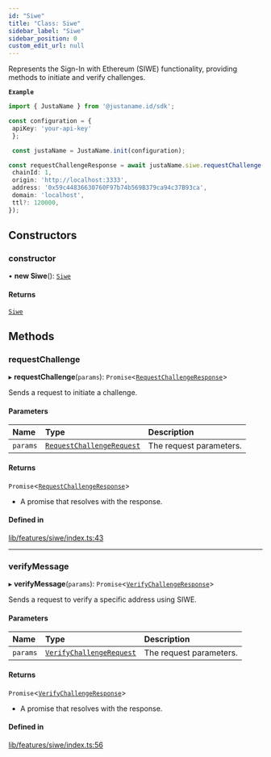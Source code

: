 ```yaml
---
id: "Siwe"
title: "Class: Siwe"
sidebar_label: "Siwe"
sidebar_position: 0
custom_edit_url: null
---
```


Represents the Sign-In with Ethereum (SIWE) functionality, providing methods
to initiate and verify challenges.

**`Example`**

```typescript
import { JustaName } from '@justaname.id/sdk';

const configuration = {
 apiKey: 'your-api-key'
 };

 const justaName = JustaName.init(configuration);

const requestChallengeResponse = await justaName.siwe.requestChallenge({
 chainId: 1,
 origin: 'http://localhost:3333',
 address: '0x59c44836630760F97b74b569B379ca94c37B93ca',
 domain: 'localhost',
 ttl?: 120000,
});

 ```

## Constructors

### constructor

• **new Siwe**(): [`Siwe`](Siwe.md)

#### Returns

[`Siwe`](Siwe.md)

## Methods

### requestChallenge

▸ **requestChallenge**(`params`): `Promise`<[`RequestChallengeResponse`](../interfaces/RequestChallengeResponse.md)\>

Sends a request to initiate a challenge.

#### Parameters

| Name | Type | Description |
| :------ | :------ | :------ |
| `params` | [`RequestChallengeRequest`](../interfaces/RequestChallengeRequest.md) | The request parameters. |

#### Returns

`Promise`<[`RequestChallengeResponse`](../interfaces/RequestChallengeResponse.md)\>

- A promise that resolves with the response.

#### Defined in

[lib/features/siwe/index.ts:43](https://github.com/JustaName-id/JustaName-sdk/blob/1dd4ff6/packages/@justaname.id/sdk/src/lib/features/siwe/index.ts#L43)

___

### verifyMessage

▸ **verifyMessage**(`params`): `Promise`<[`VerifyChallengeResponse`](../interfaces/VerifyChallengeResponse.md)\>

Sends a request to verify a specific address using SIWE.

#### Parameters

| Name | Type | Description |
| :------ | :------ | :------ |
| `params` | [`VerifyChallengeRequest`](../interfaces/VerifyChallengeRequest.md) | The request parameters. |

#### Returns

`Promise`<[`VerifyChallengeResponse`](../interfaces/VerifyChallengeResponse.md)\>

- A promise that resolves with the response.

#### Defined in

[lib/features/siwe/index.ts:56](https://github.com/JustaName-id/JustaName-sdk/blob/1dd4ff6/packages/@justaname.id/sdk/src/lib/features/siwe/index.ts#L56)
